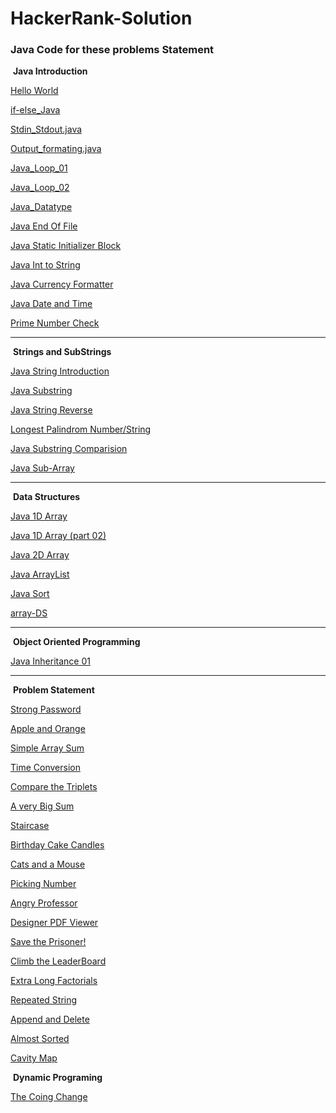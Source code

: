 # HackerRank-Solution



### Java Code for these problems Statement



​																	**Java Introduction**



[Hello World](https://github.com/mohitsingla123/Hackerrank-Solution/blob/master/Java%20Introduction/Hello_World.java)

[if-else_Java](https://github.com/mohitsingla123/Hackerrank-Solution/blob/master/Java%20Introduction/ifelse.java)

[Stdin_Stdout.java](https://github.com/mohitsingla123/Hackerrank-Solution/blob/master/Java%20Introduction/Stdin_Stdout.java)

[Output_formating.java](https://github.com/mohitsingla123/Hackerrank-Solution/blob/master/Java%20Introduction/Output_Formatting.java)

[Java_Loop_01](https://github.com/mohitsingla123/Hackerrank-Solution/blob/master/Java%20Introduction/Java_Loop01.java)

[Java_Loop_02](https://github.com/mohitsingla123/Hackerrank-Solution/blob/master/Java%20Introduction/java_loop_02.java)

[Java_Datatype](https://github.com/mohitsingla123/Hackerrank-Solution/blob/master/Java%20Introduction/Java_Datatype.java)

[Java End Of File](https://github.com/mohitsingla123/Hackerrank-Solution/blob/master/Java%20Introduction/End_of_file.java)

[Java Static Initializer Block](https://github.com/mohitsingla123/Hackerrank-Solution/blob/master/Java%20Introduction/Java_Static_Initializer_Block.java)

[Java Int to String](https://github.com/mohitsingla123/Hackerrank-Solution/blob/master/Java%20Introduction/Java_Int_to_String.java)

[Java Currency Formatter](https://github.com/mohitsingla123/Hackerrank-Solution/blob/master/Java%20Introduction/Java_Currency_Formatter.java)

[Java Date and Time](https://github.com/mohitsingla123/Hackerrank-Solution/blob/master/Java%20Introduction/Java_Date_and_Time.java)

[Prime Number Check](https://github.com/mohitsingla123/Hackerrank-Solution/blob/master/Java%20Introduction/Primality_check.java)

__________________________________________________________________________________________________________________________________________________________________





​																**Strings and SubStrings**



[Java String Introduction](https://github.com/mohitsingla123/Hackerrank-Solution/blob/master/Strings%20and%20Substring/Java_Strings_Introduction.java)

[Java Substring](https://github.com/mohitsingla123/Hackerrank-Solution/blob/master/Strings%20and%20Substring/Java_Substring_intro.java)

[Java String Reverse](https://github.com/mohitsingla123/Hackerrank-Solution/blob/master/Strings%20and%20Substring/Java_String_Reverse.java)

[Longest Palindrom Number/String](https://github.com/mohitsingla123/Hackerrank-Solution/blob/master/Java%20Introduction/LongestPalinSubstring.java)

[Java Substring Comparision](https://github.com/mohitsingla123/Hackerrank-Solution/blob/master/Strings%20and%20Substring/Java_Substring_Comparisons.java)

[Java Sub-Array](https://github.com/mohitsingla123/Hackerrank-Solution/blob/master/Arrays/SubArray.java)

_________________________________________________________________________________________________________________________________________________________________




​																			**Data Structures**


 [Java 1D Array](https://github.com/mohitsingla123/Hackerrank-Solution/blob/master/Arrays/1_D_array.java)

 [Java 1D Array (part 02)](https://github.com/mohitsingla123/Hackerrank-Solution/blob/master/Arrays/Java_1D_Array_Part_2.java)

 [Java 2D Array](https://github.com/mohitsingla123/Hackerrank-Solution/blob/master/Arrays/Java_2_D_array.java)

 [Java ArrayList](https://github.com/mohitsingla123/Hackerrank-Solution/tree/master/Arrays)

 [Java Sort](https://github.com/mohitsingla123/Hackerrank-Solution/blob/master/Arrays/Java_sort.java)
 
 [array-DS](https://github.com/mohitsingla123/Hackerrank-Solution/blob/master/Arrays/array-ds.java)





_________________________________________________________________________________________________________________________________________________________________




​													     		**Object Oriented Programming**



[Java Inheritance 01](https://github.com/mohitsingla123/Hackerrank-Solution/blob/master/Object%20Oriented%20Programming/Java_Inheritance_I.java)


_________________________________________________________________________________________________________________________________________________________________





​																			**Problem Statement**


[Strong Password](https://github.com/mohitsingla123/Hackerrank-Solution/blob/master/Problem%20Statement/Strong_Password.java)

[Apple and Orange](https://github.com/mohitsingla123/Hackerrank-Solution/blob/master/Problem%20Statement/Apple_And_Orange.java)

[Simple Array Sum](https://github.com/mohitsingla123/Hackerrank-Solution/blob/master/Problem%20Statement/SimpleArraySum.java)

[Time Conversion](https://github.com/mohitsingla123/Hackerrank-Solution/blob/master/Problem%20Statement/TimeConversion.java)

[Compare the Triplets](https://github.com/mohitsingla123/Hackerrank-Solution/blob/master/Problem%20Statement/ComparetheTriplets.java)

[A very Big Sum](https://github.com/mohitsingla123/Hackerrank-Solution/blob/master/Problem%20Statement/VeryBigSum.java)

[Staircase](https://github.com/mohitsingla123/Hackerrank-Solution/blob/master/Problem%20Statement/StairCasa.java)

[Birthday Cake Candles](https://github.com/mohitsingla123/Hackerrank-Solution/blob/master/Problem%20Statement/Birthday_Cake_Candles.java)

[Cats and a Mouse](https://github.com/mohitsingla123/Hackerrank-Solution/blob/master/Problem%20Statement/Cats_and_a_Mouse.java)

[Picking Number](https://github.com/mohitsingla123/Hackerrank-Solution/blob/master/Problem%20Statement/picking_number.java)

[Angry Professor](https://github.com/mohitsingla123/Hackerrank-Solution/blob/master/Problem%20Statement/Angry_Prodessor.java)

[Designer PDF Viewer](https://github.com/mohitsingla123/Hackerrank-Solution/blob/master/Problem%20Statement/Designer_PDF_Viewer.java)

[Save the Prisoner!](https://github.com/mohitsingla123/Hackerrank-Solution/blob/master/Problem%20Statement/Save_the_Prisoner.java)

[Climb the LeaderBoard](https://github.com/mohitsingla123/Hackerrank-Solution/blob/master/Problem%20Statement/Climbing_the_Leaderboard.java)

[Extra Long Factorials](https://github.com/mohitsingla123/Hackerrank-Solution/blob/master/Problem%20Statement/Extra_Long_Factorials.java)

[Repeated String](https://github.com/mohitsingla123/Hackerrank-Solution/blob/master/Problem%20Statement/Repeated_String.java)

[Append and Delete](https://github.com/mohitsingla123/Hackerrank-Solution/blob/master/Problem%20Statement/Append_and_Delete.java)

[Almost Sorted](https://github.com/mohitsingla123/Hackerrank-Solution/blob/master/Problem%20Statement/Almost_Sorted.java)

[Cavity Map](https://github.com/mohitsingla123/Hackerrank-Solution/blob/master/Problem%20Statement/Cavity_Map.java)



​																			**Dynamic Programing**


[The Coing Change](https://github.com/mohitsingla123/Hackerrank-Solution/tree/master/Problem%20Statement)
